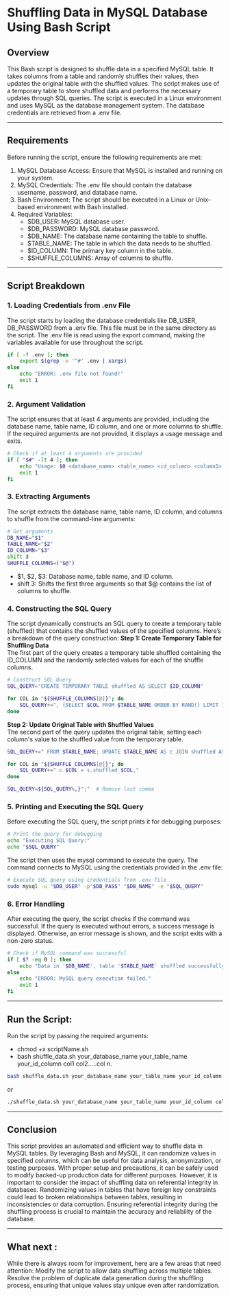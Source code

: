 # Shuffling Data in MySQL Database Using Bash Script
## Overview
This Bash script is designed to shuffle data in a specified MySQL table. It takes columns from a table and randomly shuffles their values, then updates the original table with the shuffled values. The script makes use of a temporary table to store shuffled data and performs the necessary updates through SQL queries.
The script is executed in a Linux environment and uses MySQL as the database management system. The database credentials are retrieved from a .env file.

---

## Requirements
Before running the script, ensure the following requirements are met:
1. MySQL Database Access: Ensure that MySQL is installed and running on your system.
2. MySQL Credentials: The .env file should contain the database username, password, and database name.
3. Bash Environment: The script should be executed in a Linux or Unix-based environment with Bash installed.
4. Required Variables:
	- $DB_USER: MySQL database user.
	- $DB_PASSWORD: MySQL database password.
	- $DB_NAME: The database name containing the table to shuffle.
	- $TABLE_NAME: The table in which the data needs to be shuffled.
	- $ID_COLUMN: The primary key column in the table.
	- $SHUFFLE_COLUMNS: Array of columns to shuffle.

---

## Script Breakdown

### 1. Loading Credentials from .env File
The script starts by loading the database credentials like DB_USER, DB_PASSWORD from a .env file. This file must be in the same directory as the script. The .env file is read using the export command, making the variables available for use throughout the script.
```bash
if [ -f .env ]; then
    export $(grep -v '^#' .env | xargs)
else
    echo "ERROR: .env file not found!"
    exit 1
fi

```
### 2. Argument Validation
The script ensures that at least 4 arguments are provided, including the database name, table name, ID column, and one or more columns to shuffle. If the required arguments are not provided, it displays a usage message and exits.
```bash
# Check if at least 4 arguments are provided
if [ "$#" -lt 4 ]; then
    echo "Usage: $0 <database_name> <table_name> <id_column> <column1> [<column2> ... <columnN>]"
    exit 1
fi
```
### 3. Extracting Arguments 
The script extracts the database name, table name, ID column, and columns to shuffle from the command-line arguments:
```bash
# Get arguments
DB_NAME="$1"
TABLE_NAME="$2"
ID_COLUMN="$3"
shift 3
SHUFFLE_COLUMNS=("$@")
```
- $1, $2, $3: Database name, table name, and ID column.
- shift 3: Shifts the first three arguments so that $@ contains the list of columns to shuffle.

### 4. Constructing the SQL Query
The script dynamically constructs an SQL query to create a temporary table (shuffled) that contains the shuffled values of the specified columns. Here’s a breakdown of the query construction:
**Step 1: Create Temporary Table for Shuffling Data**  
The first part of the query creates a temporary table shuffled containing the ID_COLUMN and the randomly selected values for each of the shuffle columns.
```bash
# Construct SQL Query
SQL_QUERY="CREATE TEMPORARY TABLE shuffled AS SELECT $ID_COLUMN"

for COL in "${SHUFFLE_COLUMNS[@]}"; do
    SQL_QUERY+=", (SELECT $COL FROM $TABLE_NAME ORDER BY RAND() LIMIT 1) AS shuffled_$COL"
done
```
**Step 2: Update Original Table with Shuffled Values**  
The second part of the query updates the original table, setting each column's value to the shuffled value from the temporary table.
```bash
SQL_QUERY+=" FROM $TABLE_NAME; UPDATE $TABLE_NAME AS c JOIN shuffled AS s ON c.$ID_COLUMN = s.$ID_COLUMN SET"

for COL in "${SHUFFLE_COLUMNS[@]}"; do
    SQL_QUERY+=" c.$COL = s.shuffled_$COL,"
done

SQL_QUERY=${SQL_QUERY%,}";"  # Remove last comma
```
### 5. Printing and Executing the SQL Query
Before executing the SQL query, the script prints it for debugging purposes:
```bash
# Print the query for debugging
echo "Executing SQL Query:"
echo "$SQL_QUERY"
```
The script then uses the mysql command to execute the query. The command connects to MySQL using the credentials provided in the .env file:
```bash
# Execute SQL query using credentials from .env file
sudo mysql -u "$DB_USER" -p"$DB_PASS" "$DB_NAME" -e "$SQL_QUERY"
```
### 6. Error Handling 
After executing the query, the script checks if the command was successful. If the query is executed without errors, a success message is displayed. Otherwise, an error message is shown, and the script exits with a non-zero status.
```bash
# Check if MySQL command was successful
if [ $? -eq 0 ]; then
    echo "Data in '$DB_NAME', table '$TABLE_NAME' shuffled successfully for columns: ${SHUFFLE_COLUMNS[@]}"
else
    echo "ERROR: MySQL query execution failed."
    exit 1
fi 
```
---
## Run the Script:
Run the script by passing the required arguments:  
- chmod +x scriptName.sh  
- bash shuffle_data.sh your_database_name your_table_name your_id_column col1 col2…..col n.
```bash
bash shuffle_data.sh your_database_name your_table_name your_id_column col1 col2.... coln
```
or

```bash
./shuffle_data.sh your_database_name your_table_name your_id_column col1 col2....coln
```
---
## Conclusion
This script provides an automated and efficient way to shuffle data in MySQL tables. By leveraging Bash and MySQL, it can randomize values in specified columns, which can be useful for data analysis, anonymization, or testing purposes. With proper setup and precautions, it can be safely used to modify backed-up production data for different purposes. However, it is important to consider the impact of shuffling data on referential integrity in databases. Randomizing values in tables that have foreign key constraints could lead to broken relationships between tables, resulting in inconsistencies or data corruption. Ensuring referential integrity during the shuffling process is crucial to maintain the accuracy and reliability of the database.

---

## What next : 
While there is always room for improvement, here are a few areas that need attention:
Modify the script to allow data shuffling across multiple tables.
Resolve the problem of duplicate data generation during the shuffling process, ensuring that unique values stay unique even after randomization.



